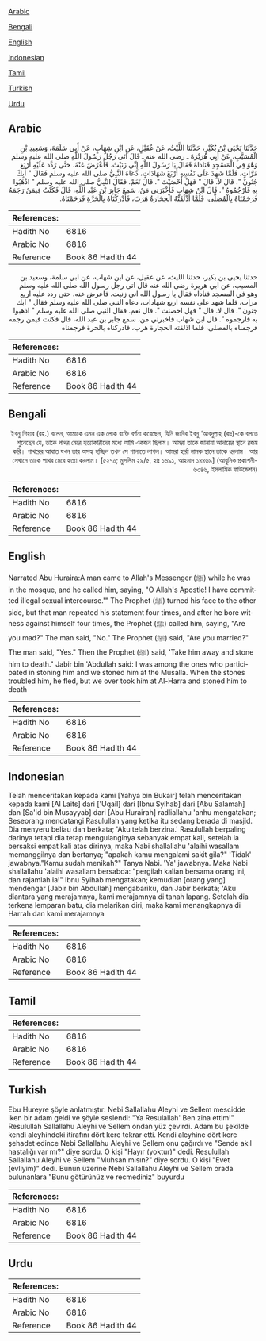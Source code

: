 [Arabic](#arabic)

[Bengali](#bengali)

[English](#english)

[Indonesian](#indonesian)

[Tamil](#tamil)

[Turkish](#turkish)

[Urdu](#urdu)

## Arabic


<div dir="rtl" lang="ar" style={{fontSize:'larger',backgroundColor:'#f8f9fa',padding:20}}>
حَدَّثَنَا يَحْيَى بْنُ بُكَيْرٍ، حَدَّثَنَا اللَّيْثُ، عَنْ عُقَيْلٍ، عَنِ ابْنِ شِهَابٍ، عَنْ أَبِي سَلَمَةَ، وَسَعِيدِ بْنِ الْمُسَيَّبِ، عَنْ أَبِي هُرَيْرَةَ ـ رضى الله عنه ـ قَالَ أَتَى رَجُلٌ رَسُولَ اللَّهِ صلى الله عليه وسلم وَهْوَ فِي الْمَسْجِدِ فَنَادَاهُ فَقَالَ يَا رَسُولَ اللَّهِ إِنِّي زَنَيْتُ‏.‏ فَأَعْرَضَ عَنْهُ، حَتَّى رَدَّدَ عَلَيْهِ أَرْبَعَ مَرَّاتٍ، فَلَمَّا شَهِدَ عَلَى نَفْسِهِ أَرْبَعَ شَهَادَاتٍ، دَعَاهُ النَّبِيُّ صلى الله عليه وسلم فَقَالَ ‏"‏ أَبِكَ جُنُونٌ ‏"‏‏.‏ قَالَ لاَ‏.‏ قَالَ ‏"‏ فَهَلْ أَحْصَنْتَ ‏"‏‏.‏ قَالَ نَعَمْ‏.‏ فَقَالَ النَّبِيُّ صلى الله عليه وسلم ‏"‏ اذْهَبُوا بِهِ فَارْجُمُوهُ ‏"‏‏.‏ قَالَ ابْنُ شِهَابٍ فَأَخْبَرَنِي مَنْ، سَمِعَ جَابِرَ بْنَ عَبْدِ اللَّهِ، قَالَ فَكُنْتُ فِيمَنْ رَجَمَهُ فَرَجَمْنَاهُ بِالْمُصَلَّى، فَلَمَّا أَذْلَقَتْهُ الْحِجَارَةُ هَرَبَ، فَأَدْرَكْنَاهُ بِالْحَرَّةِ فَرَجَمْنَاهُ‏.‏
</div>
<div style={{backgroundColor:'#f8f9fa',padding:20, marginBottom: 10}}><table> <thead> <tr> <th>References:</th> <th></th> </tr> </thead> <tbody><tr><td>Hadith No</td><td>6816</td></tr><tr><td>Arabic No</td><td>6816</td></tr><tr><td>Reference</td><td>Book 86 Hadith 44</td></tr></tbody></table></div>


<div dir="rtl" lang="ar" style={{fontSize:'larger',backgroundColor:'#f8f9fa',padding:20}}>
حدثنا يحيى بن بكير، حدثنا الليث، عن عقيل، عن ابن شهاب، عن ابي سلمة، وسعيد بن المسيب، عن ابي هريرة رضى الله عنه قال اتى رجل رسول الله صلى الله عليه وسلم وهو في المسجد فناداه فقال يا رسول الله اني زنيت. فاعرض عنه، حتى ردد عليه اربع مرات، فلما شهد على نفسه اربع شهادات، دعاه النبي صلى الله عليه وسلم فقال " ابك جنون ". قال لا. قال " فهل احصنت ". قال نعم. فقال النبي صلى الله عليه وسلم " اذهبوا به فارجموه ". قال ابن شهاب فاخبرني من، سمع جابر بن عبد الله، قال فكنت فيمن رجمه فرجمناه بالمصلى، فلما اذلقته الحجارة هرب، فادركناه بالحرة فرجمناه
</div>
<div style={{backgroundColor:'#f8f9fa',padding:20, marginBottom: 10}}><table> <thead> <tr> <th>References:</th> <th></th> </tr> </thead> <tbody><tr><td>Hadith No</td><td>6816</td></tr><tr><td>Arabic No</td><td>6816</td></tr><tr><td>Reference</td><td>Book 86 Hadith 44</td></tr></tbody></table></div>

## Bengali


<div dir="rtl" lang="bn" style={{fontSize:'larger',backgroundColor:'#f8f9fa',padding:20}}>
ইবনু শিহাব (রহ.) বলেন, আমাকে এমন এক লোক ব্যক্তি বর্ণনা করেছেন, যিনি জাবির ইবনু ‘আবদুল্লাহ্ (রাঃ)-কে বলতে শুনেছেন যে, তাকে পাথর মেরে হত্যাকারীদের মধ্যে আমি একজন ছিলাম। আমরা তাকে জানাযা আদায়ের স্থানে রজম করি। পাথরের আঘাত যখন তার অসহ্য হচ্ছিল তখন সে পালাতে লাগল। আমরা হার্রা নামক স্থানে তাকে ধরলাম। আর সেখানে তাকে পাথর মেরে হত্যা করলাম। [৫২৭০; মুসলিম ২৯/৫, হাঃ ১৬৯১, আহমাদ ১৪৪৬৯] (আধুনিক প্রকাশনী- ৬৩৪৬, ইসলামিক ফাউন্ডেশন)
</div>
<div style={{backgroundColor:'#f8f9fa',padding:20, marginBottom: 10}}><table> <thead> <tr> <th>References:</th> <th></th> </tr> </thead> <tbody><tr><td>Hadith No</td><td>6816</td></tr><tr><td>Arabic No</td><td>6816</td></tr><tr><td>Reference</td><td>Book 86 Hadith 44</td></tr></tbody></table></div>

## English


<div dir="ltr" lang="en" style={{fontSize:'larger',backgroundColor:'#f8f9fa',padding:20}}>
Narrated Abu Huraira:A man came to Allah's Messenger (ﷺ) while he was in the mosque, and he called him, saying, "O Allah's Apostle! I have committed illegal sexual intercourse.'" The Prophet (ﷺ) turned his face to the other side, but that man repeated his statement four times, and after he bore witness against himself four times, the Prophet (ﷺ) called him, saying, "Are you mad?" The man said, "No." The Prophet (ﷺ) said, "Are you married?" The man said, "Yes." Then the Prophet (ﷺ) said, 'Take him away and stone him to death." Jabir bin 'Abdullah said: I was among the ones who participated in stoning him and we stoned him at the Musalla. When the stones troubled him, he fled, but we over took him at Al-Harra and stoned him to death
</div>
<div style={{backgroundColor:'#f8f9fa',padding:20, marginBottom: 10}}><table> <thead> <tr> <th>References:</th> <th></th> </tr> </thead> <tbody><tr><td>Hadith No</td><td>6816</td></tr><tr><td>Arabic No</td><td>6816</td></tr><tr><td>Reference</td><td>Book 86 Hadith 44</td></tr></tbody></table></div>

## Indonesian


<div dir="ltr" lang="id" style={{fontSize:'larger',backgroundColor:'#f8f9fa',padding:20}}>
Telah menceritakan kepada kami [Yahya bin Bukair] telah menceritakan kepada kami [Al Laits] dari ['Uqail] dari [Ibnu Syihab] dari [Abu Salamah] dan [Sa'id bin Musayyab] dari [Abu Hurairah] radliallahu 'anhu mengatakan; Seseorang mendatangi Rasulullah yang ketika itu sedang berada di masjid. Dia menyeru beliau dan berkata; 'Aku telah berzina.' Rasulullah berpaling darinya tetapi dia tetap mengulanginya sebanyak empat kali, setelah ia bersaksi empat kali atas dirinya, maka Nabi shallallahu 'alaihi wasallam memanggilnya dan bertanya; "apakah kamu mengalami sakit gila?" 'Tidak' jawabnya."Kamu sudah menikah?" Tanya Nabi. 'Ya' jawabnya. Maka Nabi shallallahu 'alaihi wasallam bersabda: "pergilah kalian bersama orang ini, dan rajamlah ia!" Ibnu Syihab mengatakan; kemudian [orang yang] mendengar [Jabir bin Abdullah] mengabariku, dan Jabir berkata; 'Aku diantara yang merajamnya, kami merajamnya di tanah lapang. Setelah dia terkena lemparan batu, dia melarikan diri, maka kami menangkapnya di Harrah dan kami merajamnya
</div>
<div style={{backgroundColor:'#f8f9fa',padding:20, marginBottom: 10}}><table> <thead> <tr> <th>References:</th> <th></th> </tr> </thead> <tbody><tr><td>Hadith No</td><td>6816</td></tr><tr><td>Arabic No</td><td>6816</td></tr><tr><td>Reference</td><td>Book 86 Hadith 44</td></tr></tbody></table></div>

## Tamil


<div dir="ltr" lang="ta" style={{fontSize:'larger',backgroundColor:'#f8f9fa',padding:20}}>

</div>
<div style={{backgroundColor:'#f8f9fa',padding:20, marginBottom: 10}}><table> <thead> <tr> <th>References:</th> <th></th> </tr> </thead> <tbody><tr><td>Hadith No</td><td>6816</td></tr><tr><td>Arabic No</td><td>6816</td></tr><tr><td>Reference</td><td>Book 86 Hadith 44</td></tr></tbody></table></div>

## Turkish


<div dir="ltr" lang="tr" style={{fontSize:'larger',backgroundColor:'#f8f9fa',padding:20}}>
Ebu Hureyre şöyle anlatmıştır: Nebi Sallallahu Aleyhi ve Sellem mescidde iken bir adam geldi ve şöyle seslendi: "Ya Resulallah' Ben zina ettim!" Resulullah Sallallahu Aleyhi ve Sellem ondan yüz çevirdi. Adam bu şekilde kendi aleyhindeki itirafını dört kere tekrar etti. Kendi aleyhine dört kere şehadet edince Nebi Sallallahu Aleyhi ve Sellem onu çağırdı ve "Sende akıl hastalığı var mı?" diye sordu. O kişi "Hayır (yoktur)" dedi. Resulullah Sallallahu Aleyhi ve Sellem "Muhsan mısın?" diye sordu. O kişi "Evet (evliyim)" dedi. Bunun üzerine Nebi Sallallahu Aleyhi ve Sellem orada bulunanlara "Bunu götürünüz ve recmediniz" buyurdu
</div>
<div style={{backgroundColor:'#f8f9fa',padding:20, marginBottom: 10}}><table> <thead> <tr> <th>References:</th> <th></th> </tr> </thead> <tbody><tr><td>Hadith No</td><td>6816</td></tr><tr><td>Arabic No</td><td>6816</td></tr><tr><td>Reference</td><td>Book 86 Hadith 44</td></tr></tbody></table></div>

## Urdu


<div dir="rtl" lang="ur" style={{fontSize:'larger',backgroundColor:'#f8f9fa',padding:20}}>

</div>
<div style={{backgroundColor:'#f8f9fa',padding:20, marginBottom: 10}}><table> <thead> <tr> <th>References:</th> <th></th> </tr> </thead> <tbody><tr><td>Hadith No</td><td>6816</td></tr><tr><td>Arabic No</td><td>6816</td></tr><tr><td>Reference</td><td>Book 86 Hadith 44</td></tr></tbody></table></div>